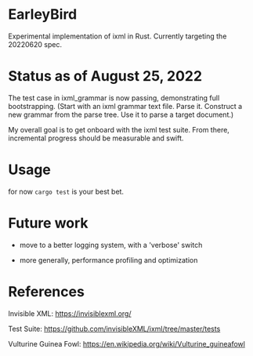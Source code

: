 # EarleyBird
Experimental implementation of ixml in Rust. Currently targeting the 20220620 spec.

# Status as of August 25, 2022

The test case in ixml_grammar is now passing, demonstrating full bootstrapping.
(Start with an ixml grammar text file. Parse it. Construct a new grammar from the parse tree.
Use it to parse a target document.)

My overall goal is to get onboard with the ixml test suite. From there, incremental progress should be measurable and swift.

# Usage

for now `cargo test` is your best bet.

# Future work

* move to a better logging system, with a 'verbose' switch

* more generally, performance profiling and optimization


# References

Invisible XML: https://invisiblexml.org/

Test Suite: https://github.com/invisibleXML/ixml/tree/master/tests

Vulturine Guinea Fowl: https://en.wikipedia.org/wiki/Vulturine_guineafowl